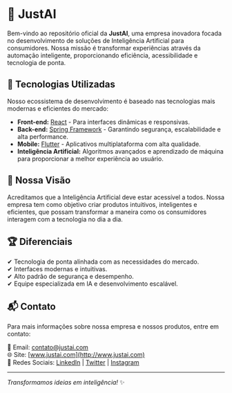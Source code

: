 # 📌 JustAI

Bem-vindo ao repositório oficial da **JustAI**, uma empresa inovadora focada no desenvolvimento de soluções de Inteligência Artificial para consumidores. Nossa missão é transformar experiências através da automação inteligente, proporcionando eficiência, acessibilidade e tecnologia de ponta.

## 🚀 Tecnologias Utilizadas

Nosso ecossistema de desenvolvimento é baseado nas tecnologias mais modernas e eficientes do mercado:

- **Front-end:** [React](https://react.dev/) - Para interfaces dinâmicas e responsivas.
- **Back-end:** [Spring Framework](https://spring.io/) - Garantindo segurança, escalabilidade e alta performance.
- **Mobile:** [Flutter](https://flutter.dev/) - Aplicativos multiplataforma com alta qualidade.
- **Inteligência Artificial:** Algoritmos avançados e aprendizado de máquina para proporcionar a melhor experiência ao usuário.

## 🌟 Nossa Visão

Acreditamos que a Inteligência Artificial deve estar acessível a todos. Nossa empresa tem como objetivo criar produtos intuitivos, inteligentes e eficientes, que possam transformar a maneira como os consumidores interagem com a tecnologia no dia a dia.

## 🏆 Diferenciais

✔ Tecnologia de ponta alinhada com as necessidades do mercado.  
✔ Interfaces modernas e intuitivas.  
✔ Alto padrão de segurança e desempenho.  
✔ Equipe especializada em IA e desenvolvimento escalável.  

## 📬 Contato

Para mais informações sobre nossa empresa e nossos produtos, entre em contato:

📧 Email: [contato@justai.com](mailto:contato@justai.com)  
🌐 Site: [www.justai.com](http://www.justai.com)  
📱 Redes Sociais: [LinkedIn](#) | [Twitter](#) | [Instagram](#)  

---

*Transformamos ideias em inteligência!* ✨

